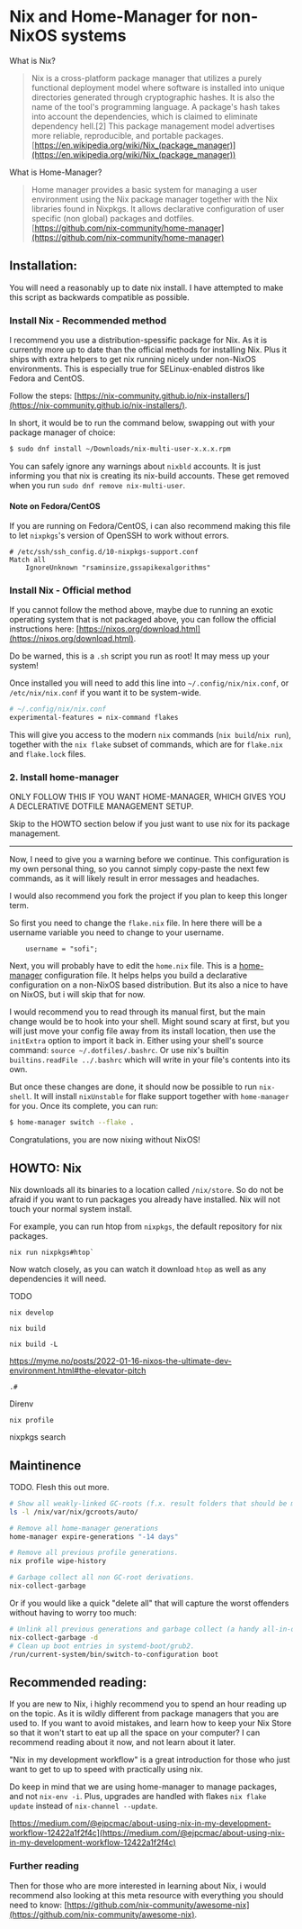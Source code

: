# Nix and Home-Manager for non-NixOS systems

What is Nix?

> Nix is a cross-platform package manager that utilizes a purely functional deployment model where software is installed into unique directories generated through cryptographic hashes. It is also the name of the tool's programming language. A package's hash takes into account the dependencies, which is claimed to eliminate dependency hell.[2] This package management model advertises more reliable, reproducible, and portable packages.  
[https://en.wikipedia.org/wiki/Nix_(package_manager)](https://en.wikipedia.org/wiki/Nix_(package_manager))

What is Home-Manager?

> Home manager provides a basic system for managing a user environment using the Nix package manager together with the Nix libraries found in Nixpkgs. It allows declarative configuration of user specific (non global) packages and dotfiles.  
[https://github.com/nix-community/home-manager](https://github.com/nix-community/home-manager)

## Installation:

You will need a reasonably up to date nix install. I have attempted to make
this script as backwards compatible as possible.

### Install Nix - Recommended method

I recommend you use a distribution-spessific package for Nix. As it is currently
more up to date than the official methods for installing Nix. Plus it ships with
extra helpers to get nix running nicely under non-NixOS environments.
This is especially true for SELinux-enabled distros like Fedora and CentOS.

Follow the steps:
[https://nix-community.github.io/nix-installers/](https://nix-community.github.io/nix-installers/).

In short, it would be to run the command below, swapping out with your package
manager of choice:

```bash
$ sudo dnf install ~/Downloads/nix-multi-user-x.x.x.rpm
```

You can safely ignore any warnings about `nixbld` accounts. It is just informing
you that nix is creating its nix-build accounts. These get removed when you run
`sudo dnf remove nix-multi-user`.

#### Note on Fedora/CentOS

If you are running on Fedora/CentOS, i can also recommend making this file to
let `nixpkgs`'s version of OpenSSH to work without errors.

```sshconfig
# /etc/ssh/ssh_config.d/10-nixpkgs-support.conf
Match all
    IgnoreUnknown "rsaminsize,gssapikexalgorithms"
```

### Install Nix - Official method

If you cannot follow the method above, maybe due to running an exotic
operating system that is not packaged above, you can follow the
official instructions here:
[https://nixos.org/download.html](https://nixos.org/download.html).

Do be warned, this is a `.sh` script you run as root! It may mess up your system!

Once installed you will need to add this line into `~/.config/nix/nix.conf`,
or `/etc/nix/nix.conf` if you want it to be system-wide.

```bash
# ~/.config/nix/nix.conf
experimental-features = nix-command flakes
```

This will give you access to the modern `nix` commands (`nix build`/`nix run`),
together with the `nix flake` subset of commands, which are for `flake.nix` and
`flake.lock` files.


### 2. Install home-manager

ONLY FOLLOW THIS IF YOU WANT HOME-MANAGER, WHICH GIVES YOU A DECLERATIVE DOTFILE
MANAGEMENT SETUP.

Skip to the HOWTO section below if you just want to use nix for its package
management.

---

Now, I need to give you a warning before we continue. This configuration is
my own personal thing, so you cannot simply copy-paste the next few
commands, as it will likely result in error messages and headaches.

I would also recommend you fork the project if you plan to keep this longer
term.

So first you need to change the `flake.nix` file. In here there will be a
username variable you need to change to your username.

```
    username = "sofi";
```

Next, you will probably have to edit the `home.nix` file. This is a
[home-manager](https://github.com/nix-community/home-manager) configuration
file. It helps helps you build a declarative configuration on a non-NixOS
based distribution. But its also a nice to have on NixOS, but i will skip
that for now.

I would recommend you to read through its manual first,
but the main change would be to hook into your shell. Might sound scary at
first, but you will just move your config file away from its install location,
then use the `initExtra` option to import it back in. Either using
your shell's source command: `source ~/.dotfiles/.bashrc`. Or use
nix's builtin `builtins.readFile ../.bashrc` which will write in your file's
contents into its own.

But once these changes are done, it should now be possible to run `nix-shell`.
It will install `nixUnstable` for flake support together with `home-manager`
for you. Once its complete, you can run:

```bash
$ home-manager switch --flake .
```

Congratulations, you are now nixing without NixOS!

## HOWTO: Nix

Nix downloads all its binaries to a location called `/nix/store`. So do not be afraid
if you want to run packages you already have installed. Nix will not touch your
normal system install.

For example, you can run htop from `nixpkgs`, the default repository for nix packages.

```
nix run nixpkgs#htop`
```

Now watch closely, as you can watch it download `htop` as well as any dependencies it
will need.

TODO

`nix develop`

`nix build`

`nix build -L`

https://myme.no/posts/2022-01-16-nixos-the-ultimate-dev-environment.html#the-elevator-pitch

`.#`

Direnv

`nix profile`

nixpkgs search

## Maintinence

TODO. Flesh this out more.

```bash
# Show all weakly-linked GC-roots (f.x. result folders that should be manually deleted).
ls -l /nix/var/nix/gcroots/auto/

# Remove all home-manager generations
home-manager expire-generations "-14 days"

# Remove all previous profile generations.
nix profile wipe-history

# Garbage collect all non GC-root derivations.
nix-collect-garbage
```
Or if you would like a quick "delete all" that will capture the worst offenders without having to worry too much:
```bash
# Unlink all previous generations and garbage collect (a handy all-in-one command).
nix-collect-garbage -d
# Clean up boot entries in systemd-boot/grub2.
/run/current-system/bin/switch-to-configuration boot
```

## Recommended reading:

If you are new to Nix, i highly recommend you to spend an hour reading up on
the topic. As it is wildly different from package managers that you are used
to. If you want to avoid mistakes, and learn how to keep your Nix Store so that
it won't start to eat up all the space on your computer? I can recommend reading
about it now, and not learn about it later.

"Nix in my development workflow" is a great introduction for those who just
want to get to up to speed with practically using nix.

Do keep in mind that we are using home-manager to manage packages, and not
`nix-env -i`. Plus, upgrades are handled with flakes `nix flake update` instead
of `nix-channel --update`.

[https://medium.com/@ejpcmac/about-using-nix-in-my-development-workflow-12422a1f2f4c](https://medium.com/@ejpcmac/about-using-nix-in-my-development-workflow-12422a1f2f4c)

### Further reading

Then for those who are more interested in learning about Nix, i would recommend
also looking at this meta resource with everything you should need to know:
[https://github.com/nix-community/awesome-nix](https://github.com/nix-community/awesome-nix).
